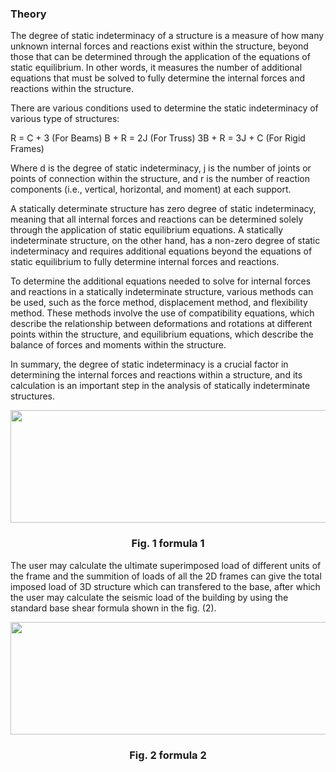 ### Theory

The degree of static indeterminacy of a structure is a measure of how many unknown internal forces and reactions exist within the structure, beyond those that can be determined through the application of the equations of static equilibrium. In other words, it measures the number of additional equations that must be solved to fully determine the internal forces and reactions within the structure.

There are various conditions used to determine the static indeterminacy of various type of structures:

R = C + 3 (For Beams)    B + R = 2J (For Truss)      3B + R = 3J + C (For Rigid Frames)

Where d is the degree of static indeterminacy, j is the number of joints or points of connection within the structure, and r is the number of reaction components (i.e., vertical, horizontal, and moment) at each support.

A statically determinate structure has zero degree of static indeterminacy, meaning that all internal forces and reactions can be determined solely through the application of static equilibrium equations. A statically indeterminate structure, on the other hand, has a non-zero degree of static indeterminacy and requires additional equations beyond the equations of static equilibrium to fully determine internal forces and reactions.

To determine the additional equations needed to solve for internal forces and reactions in a statically indeterminate structure, various methods can be used, such as the force method, displacement method, and flexibility method. These methods involve the use of compatibility equations, which describe the relationship between deformations and rotations at different points within the structure, and equilibrium equations, which describe the balance of forces and moments within the structure.

In summary, the degree of static indeterminacy is a crucial factor in determining the internal forces and reactions within a structure, and its calculation is an important step in the analysis of statically indeterminate structures.










<center>
<img src="images/superimposed.png" height="180px"  width="960px" >

### Fig. 1 formula 1
</center>







The user may calculate the ultimate superimposed load of different units of the frame and the summition of loads of all the 2D frames can give the total imposed load of 3D structure which can transfered to the base, after which the user may calculate the seismic load of the building by using the standard base shear formula shown in the fig. (2).




<center>
<img src="images/Baseshear.png" height="180px"  width="960px" >

### Fig. 2 formula 2
</center>